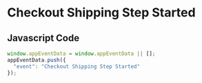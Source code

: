 # Checkout Shipping Step Started

### 

## Javascript Code
```js
window.appEventData = window.appEventData || [];
appEventData.push({
  "event": "Checkout Shipping Step Started"
});
```







